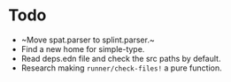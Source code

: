 # Todo

* ~Move spat.parser to splint.parser.~
* Find a new home for simple-type.
* Read deps.edn file and check the src paths by default.
* Research making `runner/check-files!` a pure function.
